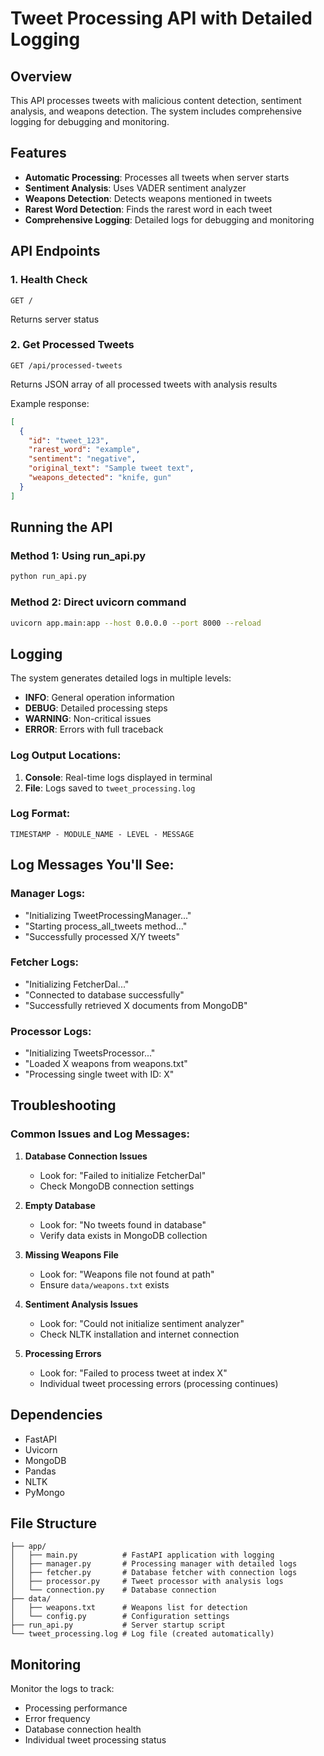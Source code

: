 # Tweet Processing API with Detailed Logging

## Overview
This API processes tweets with malicious content detection, sentiment analysis, and weapons detection. The system includes comprehensive logging for debugging and monitoring.

## Features
- **Automatic Processing**: Processes all tweets when server starts
- **Sentiment Analysis**: Uses VADER sentiment analyzer
- **Weapons Detection**: Detects weapons mentioned in tweets
- **Rarest Word Detection**: Finds the rarest word in each tweet
- **Comprehensive Logging**: Detailed logs for debugging and monitoring

## API Endpoints

### 1. Health Check
```
GET /
```
Returns server status

### 2. Get Processed Tweets
```
GET /api/processed-tweets
```
Returns JSON array of all processed tweets with analysis results

Example response:
```json
[
  {
    "id": "tweet_123",
    "rarest_word": "example",
    "sentiment": "negative",
    "original_text": "Sample tweet text",
    "weapons_detected": "knife, gun"
  }
]
```

## Running the API

### Method 1: Using run_api.py
```bash
python run_api.py
```

### Method 2: Direct uvicorn command
```bash
uvicorn app.main:app --host 0.0.0.0 --port 8000 --reload
```

## Logging

The system generates detailed logs in multiple levels:
- **INFO**: General operation information
- **DEBUG**: Detailed processing steps
- **WARNING**: Non-critical issues
- **ERROR**: Errors with full traceback

### Log Output Locations:
1. **Console**: Real-time logs displayed in terminal
2. **File**: Logs saved to `tweet_processing.log`

### Log Format:
```
TIMESTAMP - MODULE_NAME - LEVEL - MESSAGE
```

## Log Messages You'll See:

### Manager Logs:
- "Initializing TweetProcessingManager..."
- "Starting process_all_tweets method..."
- "Successfully processed X/Y tweets"

### Fetcher Logs:
- "Initializing FetcherDal..."
- "Connected to database successfully"
- "Successfully retrieved X documents from MongoDB"

### Processor Logs:
- "Initializing TweetsProcessor..."
- "Loaded X weapons from weapons.txt"
- "Processing single tweet with ID: X"

## Troubleshooting

### Common Issues and Log Messages:

1. **Database Connection Issues**
   - Look for: "Failed to initialize FetcherDal"
   - Check MongoDB connection settings

2. **Empty Database**
   - Look for: "No tweets found in database"
   - Verify data exists in MongoDB collection

3. **Missing Weapons File**
   - Look for: "Weapons file not found at path"
   - Ensure `data/weapons.txt` exists

4. **Sentiment Analysis Issues**
   - Look for: "Could not initialize sentiment analyzer"
   - Check NLTK installation and internet connection

5. **Processing Errors**
   - Look for: "Failed to process tweet at index X"
   - Individual tweet processing errors (processing continues)

## Dependencies
- FastAPI
- Uvicorn
- MongoDB
- Pandas
- NLTK
- PyMongo

## File Structure
```
├── app/
│   ├── main.py          # FastAPI application with logging
│   ├── manager.py       # Processing manager with detailed logs
│   ├── fetcher.py       # Database fetcher with connection logs
│   ├── processor.py     # Tweet processor with analysis logs
│   └── connection.py    # Database connection
├── data/
│   ├── weapons.txt      # Weapons list for detection
│   └── config.py        # Configuration settings
├── run_api.py           # Server startup script
└── tweet_processing.log # Log file (created automatically)
```

## Monitoring
Monitor the logs to track:
- Processing performance
- Error frequency
- Database connection health
- Individual tweet processing status
